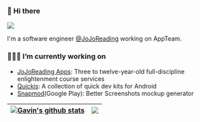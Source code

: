 ### 👋 Hi there 

![](https://komarev.com/ghpvc/?username=gavinliu&color=blue)

I'm a software engineer [@JoJoReading](https://www.jojoreading.com/) working on AppTeam.

### 👨🏻‍💻  I’m currently working on 

- [JoJoReading Apps](https://www.jojoreading.com/): Three to twelve-year-old full-discipline enlightenment course services
- [Quickis](https://github.com/Quickits): A collection of quick dev kits for Android
- [Snapmod](https://play.google.com/store/apps/details?id=cn.gavinliu.snapmod&hl=en)(Google Play): Better Screenshots mockup generator


| <a href="https://github.com/anuraghazra/github-readme-stats"><img align="center" src="https://github-readme-stats.vercel.app/api?username=gavinliu&show_icons=true&theme=default&hide_title=false&hide=contribs&include_all_commits=true&hide_border=true" alt="Gavin's github stats" /></a> | <a href="https://github.com/anuraghazra/github-readme-stats"><img align="center" src="https://github-readme-stats.vercel.app/api/top-langs/?username=gavinliu&layout=compact&theme=default&hide_border=true&hide=css,html" /></a> |
| ------------- | ------------- |
